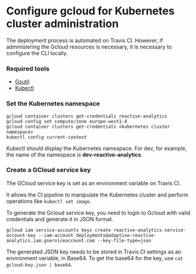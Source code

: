 # Configure gcloud for Kubernetes cluster administration

The deployment process is automated on Travis CI. However, if administering the Gcloud resources is necessary, it is necessary to configure the CLI locally.

### Required tools

- [Gsutil](https://cloud.google.com/storage/docs/gsutil_install)
- [Kubectl](https://kubernetes.io/docs/tasks/tools/install-kubectl/)

### Set the Kubernetes namespace

```
gcloud container clusters get-credentials reactive-analytics
gcloud config set compute/zone europe-west1-d
gcloud container clusters get-credentials <kubernetes cluster namespace>
kubectl config current-context
```

Kubectl should display the Kubernetes namespace. For dev, for example, the name of the namespace is **dev-reactive-analytics**.

### Create a GCloud service key

The GCloud service key is set as an environment variable on Travis CI.

It allows the CI pipeline to manipulate the Kubernetes cluster and perform operations like `kubectl set image`.

To generate the Gcloud service key, you need to login to Gcloud with valid credentials and generate it in JSON format.

`gcloud iam service-accounts keys create reactive-analytics-service-account-key --iam-account deployments@adaptive-reactive-analytics.iam.gserviceaccount.com --key-file-type=json`

The generated JSON key needs to be stored in Travis CI settings as an environment variable, in Base64. To get the base64 for the key, use `cat gcloud-key.json | base64`.
